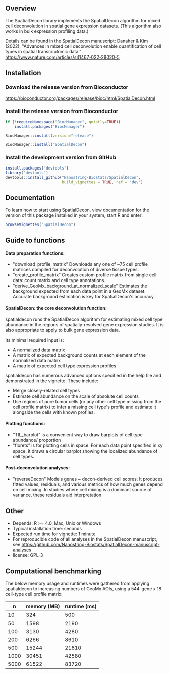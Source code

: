 
## Overview

The SpatialDecon library implements the SpatialDecon algorithm for mixed cell deconvolution in spatial gene expression datasets. (This algorithm also works in bulk expression profiling data.)

Details can be found in the SpatialDecon manuscript: Danaher & Kim (2022), "Advances in mixed cell deconvolution enable quantification of cell types in spatial transcriptomic data." https://www.nature.com/articles/s41467-022-28020-5

## Installation

### Download the release version from Bioconductor
<https://bioconductor.org/packages/release/bioc/html/SpatialDecon.html>

### Install the release version from Bioconductor
``` r
if (!requireNamespace("BiocManager", quietly=TRUE))
    install.packages("BiocManager")

BiocManager::install(version="release")

BiocManager::install("SpatialDecon")
```

### Install the development version from GitHub
``` r
install.packages("devtools")
library("devtools")
devtools::install_github("Nanostring-Biostats/SpatialDecon", 
                         build_vignettes = TRUE, ref = "dev")
```

## Documentation

To learn how to start using SpatialDecon, view documentation for the
version of this package installed in your system, start R and enter:

``` r
browseVignettes("SpatialDecon")
```

## Guide to functions

#### Data preparation functions:

* "download_profile_matrix" Downloads any one of ~75 cell profile matrices compiled for deconvolution of diverse tissue types. 
* "create_profile_matrix" Creates custom profile matrix from single cell data: count matrix and cell type annotations.  
* "derive_GeoMx_background_at_normalized_scale" Estimates the background expected from each data point in a GeoMx dataset. Accurate background estimation is key for SpatialDecon's accuracy. 

#### SpatialDecon: the core deconvolution function:

spatialdecon runs the SpatialDecon algorithm for estimating mixed cell type abundance in the regions
 of spatially-resolved gene expression studies. 
 It is also appropriate to apply to bulk gene expression data.

Its minimal required input is:

* A normalized data matrix
* A matrix of expected background counts at each element of the normalized data matrix 
* A matrix of expected cell type expression profiles


spatialdecon has numerous advanced options specified in the help file and demonstrated in the vignette.
These include:

* Merge closely-related cell types
* Estimate cell abundance on the scale of absolute cell counts
* Use regions of pure tumor cells (or any other cell type missing from the cell profile matrix) to infer a missing cell type's profile and estimate it alongside the cells with known profiles.


#### Plotting functions:

* "TIL_barplot" is a convenient way to draw barplots of cell type abundance/ proportion
* "florets" is for plotting cells in space. For each data point specified in xy space, it draws a circular barplot showing the localized abundance of cell types. 

#### Post-deconvolution analyses:

* "reverseDecon" Models genes ~ decon-derived cell scores. It produces fitted values, residuals, and various metrics of how much genes depend on cell mixing. In studies where cell mixing is a dominant source of variance, these residuals aid interpretation. 


## Other

* Depends: R >= 4.0, Mac, Unix or Windows
* Typical installation time: seconds
* Expected run time for vignette: 1 minute
* For reproducible code of all analyses in the SpatialDecon manuscript, see https://github.com/Nanostring-Biostats/SpatialDecon-manuscript-analyses
* license: GPL-3

## Computational benchmarking

The below memory usage and runtimes were gathered from applying spatialdecon to increasing numbers of GeoMx AOIs, using a 544-gene x 18 cell-type cell profile matrix:

| n  | memory (MB) | runtime (ms)  |
|---|---|---|
| 10  | 324  | 500  |
| 50  |  1598 | 2190  |
| 100  | 3130  | 4280  |
| 200  | 6266  | 8610  |
| 500  | 15244  | 21610  |
| 1000  | 30451  | 42580  |
| 5000  | 61522  | 83720  |
